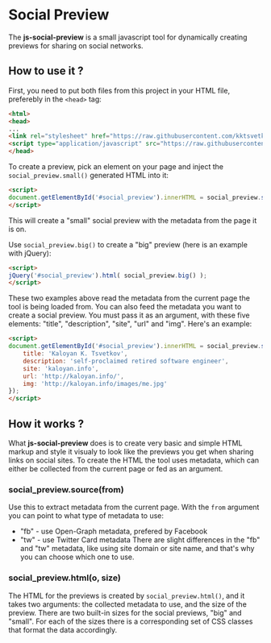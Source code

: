 # Social Preview
The **js-social-preview** is a small javascript tool for dynamically creating previews for sharing on social networks.

## How to use it ?
First, you need to put both files from this project in your HTML file, preferebly in the ``<head>`` tag:
```html
<html>
<head>
...
<link rel="stylesheet" href="https://raw.githubusercontent.com/kktsvetkov/js-social-preview/master/social-preview.css" />
<script type="application/javascript" src="https://raw.githubusercontent.com/kktsvetkov/js-social-preview/master/social-preview.js"></script>
</head>
```

To create a preview, pick an element on your page and inject the ``social_preview.small()`` generated HTML into it:
```html
<script>
document.getElementById('#social_preview').innerHTML = social_preview.small();
</script>
```
This will create a "small" social preview with the metadata from the page it is on. 

Use ``social_preview.big()`` to create a "big" preview (here is an example with jQuery):
```html
<script>
jQuery('#social_preview').html( social_preview.big() );
</script>
```
These two examples above read the metadata from the current page the tool is being loaded from. You can also feed the metadata you want to create a social preview. You must pass it as an argument, with these five elements: "title", "description", "site", "url" and "img". Here's an example: 
```html
<script>
document.getElementById('#social_preview').innerHTML = social_preview.small({
	title: 'Kaloyan K. Tsvetkov',
	description: 'self-proclaimed retired software engineer',
	site: 'kaloyan.info',
	url: 'http://kaloyan.info/',
	img: 'http://kaloyan.info/images/me.jpg'
});
</script>
```

## How it works ?
What **js-social-preview** does is to create very basic and simple HTML markup and style it visualy to look like the previews you get when sharing links on social sites. To create the HTML the tool uses metadata, which can either be collected from the current page or fed as an argument.

### social_preview.source(from)
Use this to extract metadata from the current page. With the ``from`` argument you can point to what type of metadata to use:
* "fb" - use Open-Graph metadata, prefered by Facebook 
* "tw" - use Twitter Card metadata
There are slight differences in the "fb" and "tw" metadata, like using site domain or site name, and that's why you can choose which one to use.

### social_preview.html(o, size)
The HTML for the previews is created by ``social_preview.html()``, and it takes two arguments: the collected metadata to use, and the size of the preview. There are two built-in sizes for the social previews, "big" and "small". For each of the sizes there is a corresponding set of CSS classes that format the data accordingly.


